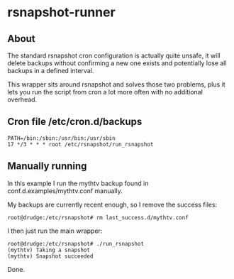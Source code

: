 # rsnapshot-runner

## About

The standard rsnapshot cron configuration is actually quite unsafe, it will delete backups without confirming a new one exists and potentially lose all backups in a defined interval.

This wrapper sits around rsnapshot and solves those two problems, plus it lets you run the script from cron a lot more often with no additional overhead.

## Cron file /etc/cron.d/backups 
	PATH=/bin:/sbin:/usr/bin:/usr/sbin
	17 */3 * * * root /etc/rsnapshot/run_rsnapshot

## Manually running

In this example I run the mythtv backup found in conf.d.examples/mythtv.conf manually.

My backups are currently recent enough, so I remove the success files:

	root@drudge:/etc/rsnapshot# rm last_success.d/mythtv.conf

I then just run the main wrapper:

	root@drudge:/etc/rsnapshot# ./run_rsnapshot
	(mythtv) Taking a snapshot
	(mythtv) Snapshot succeeded

Done.
